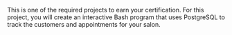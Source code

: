 This is one of the required projects to earn your certification. For this project, you will create an interactive Bash program that uses PostgreSQL to track the customers and appointments for your salon.
